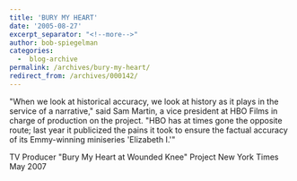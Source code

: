 ```yaml
---
title: 'BURY MY HEART'
date: '2005-08-27'
excerpt_separator: "<!--more-->"
author: bob-spiegelman
categories:
  -  blog-archive
permalink: /archives/bury-my-heart/
redirect_from: /archives/000142/
---
```

"When we look at historical accuracy, we look at history as it plays in the service of a narrative," said Sam Martin, a vice president at HBO Films in charge of production on the project. "HBO has at times gone the opposite route; last year it publicized the pains it took to ensure the factual accuracy of its Emmy-winning miniseries 'Elizabeth I.'"

TV Producer
"Bury My Heart at Wounded Knee" Project
New York Times
May 2007
